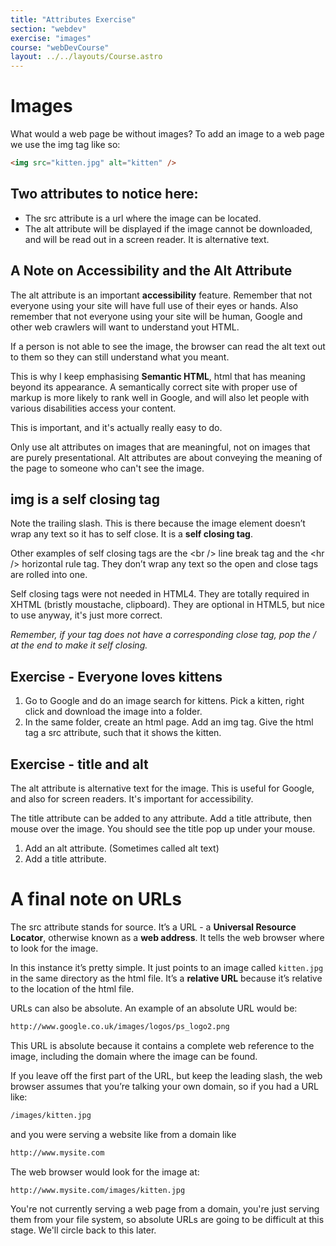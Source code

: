 ```yaml
---
title: "Attributes Exercise"
section: "webdev"
exercise: "images"
course: "webDevCourse"
layout: ../../layouts/Course.astro
---
```


# Images

What would a web page be without images? To add an image to a web page we use the img tag like so:

```html
<img src="kitten.jpg" alt="kitten" />
```

## Two attributes to notice here:

- The src attribute is a url where the image can be located.
- The alt attribute will be displayed if the image cannot be downloaded, and will be read out in a screen reader. It is alternative text.

<aside class='box'>

## A Note on Accessibility and the Alt Attribute

The alt attribute is an important **accessibility** feature. Remember that not everyone using your site will have full use of their eyes or hands. Also remember that not everyone using your site will be human, Google and other web crawlers will want to understand yout HTML.

If a person is not able to see the image, the browser can read the alt text out to them so they can still understand what you meant.

This is why I keep emphasising **Semantic HTML**, html that has meaning beyond its appearance. A semantically correct site with proper use of markup is more likely to rank well in Google, and will also let people with various disabilities access your content.

This is important, and it's actually really easy to do.

Only use alt attributes on images that are meaningful, not on images that are purely presentational. Alt attributes are about conveying the meaning of the page to someone who can't see the image.

</aside>

## img is a self closing tag

Note the trailing slash. This is there because the image element doesn’t wrap any text so it has to self close. It is a **self closing tag**.

Other examples of self closing tags are the \<br /> line break tag and the \<hr /> horizontal rule tag. They don’t wrap any text so the open and close tags are rolled into one.

Self closing tags were not needed in HTML4. They are totally required in XHTML (bristly moustache, clipboard). They are optional in HTML5, but nice to use anyway, it's just more correct.

_Remember, if your tag does not have a corresponding close tag, pop the / at the end to make it self closing._

<div class="exercise">

## Exercise - Everyone loves kittens

1. Go to Google and do an image search for kittens. Pick a kitten, right click and download the image into a folder.
2. In the same folder, create an html page. Add an img tag. Give the html tag a src attribute, such that it shows the kitten.

## Exercise - title and alt

The alt attribute is alternative text for the image. This is useful for Google, and also for screen readers. It's important for accessibility.

The title attribute can be added to any attribute. Add a title attribute, then mouse over the image. You should see the title pop up under your mouse.

1. Add an alt attribute. (Sometimes called alt text)
2. Add a title attribute.

</div>

# A final note on URLs

The src attribute stands for source. It’s a URL - a **Universal Resource Locator**, otherwise known as a **web address**. It tells the web browser where to look for the image.

In this instance it’s pretty simple. It just points to an image called `kitten.jpg` in the same directory as the html file. It’s a **relative URL** because it’s relative to the location of the html file.

URLs can also be absolute. An example of an absolute URL would be:

```html
http://www.google.co.uk/images/logos/ps_logo2.png
```

This URL is absolute because it contains a complete web reference to the image, including the domain where the image can be found.

If you leave off the first part of the URL, but keep the leading slash, the web browser assumes that you’re talking your own domain, so if you had a URL like:

```html
/images/kitten.jpg
```

and you were serving a website like from a domain like

```html
http://www.mysite.com
```

The web browser would look for the image at:

```html
http://www.mysite.com/images/kitten.jpg
```

You're not currently serving a web page from a domain, you're just serving them from your file system, so absolute URLs are going to be difficult at this stage. We'll circle back to this later.
